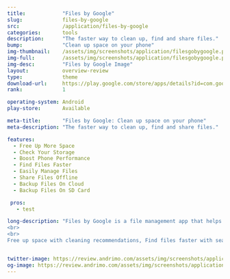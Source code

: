 ```yaml
---
title:            "Files by Google"
slug:             files-by-google
src:              /application/files-by-google
categories:       tools
description:      "The faster way to clean up, find and share files."
bump:             "Clean up space on your phone"
img-thumbnail:    /assets/img/screenshots/application/filesgobygoogle.png
img-full:         /assets/img/screenshots/application/filesgobygoogle.png
img-desc:         "Files by Google Image"
layout:           overview-review
type:             theme
download-url:     https://play.google.com/store/apps/details?id=com.google.android.apps.nbu.files&hl=en_IN
rank:             1

operating-system: Android
play-store:       Available

meta-title:       "Files by Google: Clean up space on your phone"
meta-description: "The faster way to clean up, find and share files."

features:
  - Free Up More Space
  - Check Your Storage
  - Boost Phone Performance
  - Find Files Faster
  - Easily Manage Files
  - Share Files Offline
  - Backup Files On Cloud
  - Backup Files On SD Card

 pros:
   - test

long-description: "Files by Google is a file management app that helps you:
<br>
<br>
Free up space with cleaning recommendations, Find files faster with search and simple browsing, Share files offline with others, fast and without data, Back up files to the cloud to save you space on device"


twitter-image: https://review.andrimo.com/assets/img/screenshots/application/filesgobygoogle.png
og-image: https://review.andrimo.com/assets/img/screenshots/application/filesgobygoogle.png
---
```

